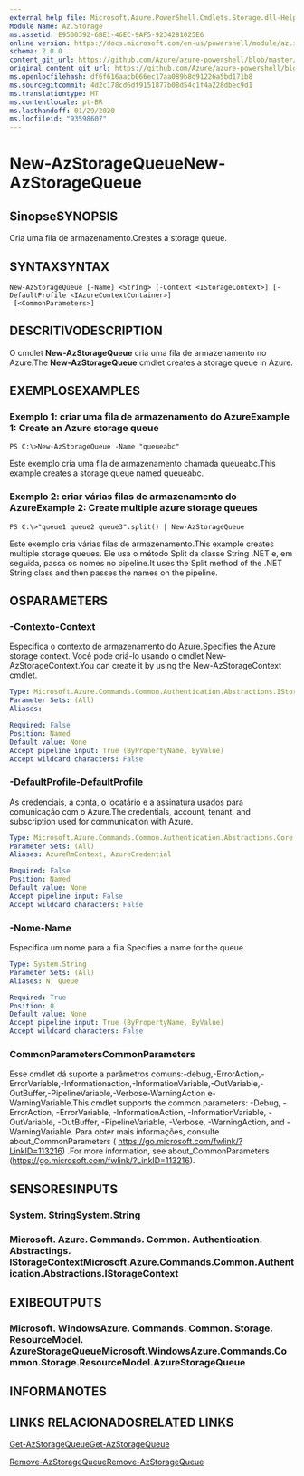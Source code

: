 ```yaml
---
external help file: Microsoft.Azure.PowerShell.Cmdlets.Storage.dll-Help.xml
Module Name: Az.Storage
ms.assetid: E9500392-6BE1-46EC-9AF5-9234281025E6
online version: https://docs.microsoft.com/en-us/powershell/module/az.storage/new-azstoragequeue
schema: 2.0.0
content_git_url: https://github.com/Azure/azure-powershell/blob/master/src/Storage/Storage.Management/help/New-AzStorageQueue.md
original_content_git_url: https://github.com/Azure/azure-powershell/blob/master/src/Storage/Storage.Management/help/New-AzStorageQueue.md
ms.openlocfilehash: df6f616aacb066ec17aa089b8d91226a5bd171b8
ms.sourcegitcommit: 4d2c178cd6df9151877b08d54c1f4a228dbec9d1
ms.translationtype: MT
ms.contentlocale: pt-BR
ms.lasthandoff: 01/29/2020
ms.locfileid: "93598607"
---
```

# <span data-ttu-id="e6b14-101">New-AzStorageQueue</span><span class="sxs-lookup"><span data-stu-id="e6b14-101">New-AzStorageQueue</span></span>

## <span data-ttu-id="e6b14-102">Sinopse</span><span class="sxs-lookup"><span data-stu-id="e6b14-102">SYNOPSIS</span></span>
<span data-ttu-id="e6b14-103">Cria uma fila de armazenamento.</span><span class="sxs-lookup"><span data-stu-id="e6b14-103">Creates a storage queue.</span></span>

## <span data-ttu-id="e6b14-104">SYNTAX</span><span class="sxs-lookup"><span data-stu-id="e6b14-104">SYNTAX</span></span>

```
New-AzStorageQueue [-Name] <String> [-Context <IStorageContext>] [-DefaultProfile <IAzureContextContainer>]
 [<CommonParameters>]
```

## <span data-ttu-id="e6b14-105">DESCRITIVO</span><span class="sxs-lookup"><span data-stu-id="e6b14-105">DESCRIPTION</span></span>
<span data-ttu-id="e6b14-106">O cmdlet **New-AzStorageQueue** cria uma fila de armazenamento no Azure.</span><span class="sxs-lookup"><span data-stu-id="e6b14-106">The **New-AzStorageQueue** cmdlet creates a storage queue in Azure.</span></span>

## <span data-ttu-id="e6b14-107">EXEMPLOS</span><span class="sxs-lookup"><span data-stu-id="e6b14-107">EXAMPLES</span></span>

### <span data-ttu-id="e6b14-108">Exemplo 1: criar uma fila de armazenamento do Azure</span><span class="sxs-lookup"><span data-stu-id="e6b14-108">Example 1: Create an Azure storage queue</span></span>
```
PS C:\>New-AzStorageQueue -Name "queueabc"
```

<span data-ttu-id="e6b14-109">Este exemplo cria uma fila de armazenamento chamada queueabc.</span><span class="sxs-lookup"><span data-stu-id="e6b14-109">This example creates a storage queue named queueabc.</span></span>

### <span data-ttu-id="e6b14-110">Exemplo 2: criar várias filas de armazenamento do Azure</span><span class="sxs-lookup"><span data-stu-id="e6b14-110">Example 2: Create multiple azure storage queues</span></span>
```
PS C:\>"queue1 queue2 queue3".split() | New-AzStorageQueue
```

<span data-ttu-id="e6b14-111">Este exemplo cria várias filas de armazenamento.</span><span class="sxs-lookup"><span data-stu-id="e6b14-111">This example creates multiple storage queues.</span></span>
<span data-ttu-id="e6b14-112">Ele usa o método Split da classe String .NET e, em seguida, passa os nomes no pipeline.</span><span class="sxs-lookup"><span data-stu-id="e6b14-112">It uses the Split method of the .NET String class and then passes the names on the pipeline.</span></span>

## <span data-ttu-id="e6b14-113">OS</span><span class="sxs-lookup"><span data-stu-id="e6b14-113">PARAMETERS</span></span>

### <span data-ttu-id="e6b14-114">-Contexto</span><span class="sxs-lookup"><span data-stu-id="e6b14-114">-Context</span></span>
<span data-ttu-id="e6b14-115">Especifica o contexto de armazenamento do Azure.</span><span class="sxs-lookup"><span data-stu-id="e6b14-115">Specifies the Azure storage context.</span></span>
<span data-ttu-id="e6b14-116">Você pode criá-lo usando o cmdlet New-AzStorageContext.</span><span class="sxs-lookup"><span data-stu-id="e6b14-116">You can create it by using the New-AzStorageContext cmdlet.</span></span>

```yaml
Type: Microsoft.Azure.Commands.Common.Authentication.Abstractions.IStorageContext
Parameter Sets: (All)
Aliases:

Required: False
Position: Named
Default value: None
Accept pipeline input: True (ByPropertyName, ByValue)
Accept wildcard characters: False
```

### <span data-ttu-id="e6b14-117">-DefaultProfile</span><span class="sxs-lookup"><span data-stu-id="e6b14-117">-DefaultProfile</span></span>
<span data-ttu-id="e6b14-118">As credenciais, a conta, o locatário e a assinatura usados para comunicação com o Azure.</span><span class="sxs-lookup"><span data-stu-id="e6b14-118">The credentials, account, tenant, and subscription used for communication with Azure.</span></span>

```yaml
Type: Microsoft.Azure.Commands.Common.Authentication.Abstractions.Core.IAzureContextContainer
Parameter Sets: (All)
Aliases: AzureRmContext, AzureCredential

Required: False
Position: Named
Default value: None
Accept pipeline input: False
Accept wildcard characters: False
```

### <span data-ttu-id="e6b14-119">-Nome</span><span class="sxs-lookup"><span data-stu-id="e6b14-119">-Name</span></span>
<span data-ttu-id="e6b14-120">Especifica um nome para a fila.</span><span class="sxs-lookup"><span data-stu-id="e6b14-120">Specifies a name for the queue.</span></span>

```yaml
Type: System.String
Parameter Sets: (All)
Aliases: N, Queue

Required: True
Position: 0
Default value: None
Accept pipeline input: True (ByPropertyName, ByValue)
Accept wildcard characters: False
```

### <span data-ttu-id="e6b14-121">CommonParameters</span><span class="sxs-lookup"><span data-stu-id="e6b14-121">CommonParameters</span></span>
<span data-ttu-id="e6b14-122">Esse cmdlet dá suporte a parâmetros comuns:-debug,-ErrorAction,-ErrorVariable,-Informationaction,-InformationVariable,-OutVariable,-OutBuffer,-PipelineVariable,-Verbose-WarningAction e-WarningVariable.</span><span class="sxs-lookup"><span data-stu-id="e6b14-122">This cmdlet supports the common parameters: -Debug, -ErrorAction, -ErrorVariable, -InformationAction, -InformationVariable, -OutVariable, -OutBuffer, -PipelineVariable, -Verbose, -WarningAction, and -WarningVariable.</span></span> <span data-ttu-id="e6b14-123">Para obter mais informações, consulte about_CommonParameters ( https://go.microsoft.com/fwlink/?LinkID=113216) .</span><span class="sxs-lookup"><span data-stu-id="e6b14-123">For more information, see about_CommonParameters (https://go.microsoft.com/fwlink/?LinkID=113216).</span></span>

## <span data-ttu-id="e6b14-124">SENSORES</span><span class="sxs-lookup"><span data-stu-id="e6b14-124">INPUTS</span></span>

### <span data-ttu-id="e6b14-125">System. String</span><span class="sxs-lookup"><span data-stu-id="e6b14-125">System.String</span></span>

### <span data-ttu-id="e6b14-126">Microsoft. Azure. Commands. Common. Authentication. Abstractings. IStorageContext</span><span class="sxs-lookup"><span data-stu-id="e6b14-126">Microsoft.Azure.Commands.Common.Authentication.Abstractions.IStorageContext</span></span>

## <span data-ttu-id="e6b14-127">EXIBE</span><span class="sxs-lookup"><span data-stu-id="e6b14-127">OUTPUTS</span></span>

### <span data-ttu-id="e6b14-128">Microsoft. WindowsAzure. Commands. Common. Storage. ResourceModel. AzureStorageQueue</span><span class="sxs-lookup"><span data-stu-id="e6b14-128">Microsoft.WindowsAzure.Commands.Common.Storage.ResourceModel.AzureStorageQueue</span></span>

## <span data-ttu-id="e6b14-129">INFORMA</span><span class="sxs-lookup"><span data-stu-id="e6b14-129">NOTES</span></span>

## <span data-ttu-id="e6b14-130">LINKS RELACIONADOS</span><span class="sxs-lookup"><span data-stu-id="e6b14-130">RELATED LINKS</span></span>

[<span data-ttu-id="e6b14-131">Get-AzStorageQueue</span><span class="sxs-lookup"><span data-stu-id="e6b14-131">Get-AzStorageQueue</span></span>](./Get-AzStorageQueue.md)

[<span data-ttu-id="e6b14-132">Remove-AzStorageQueue</span><span class="sxs-lookup"><span data-stu-id="e6b14-132">Remove-AzStorageQueue</span></span>](./Remove-AzStorageQueue.md)


